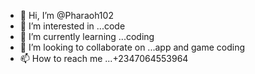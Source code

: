- 👋 Hi, I’m @Pharaoh102
- 👀 I’m interested in ...code
- 🌱 I’m currently learning ...coding
- 💞️ I’m looking to collaborate on ...app and game coding 
- 📫 How to reach me ...+2347064553964

<!---
Pharaoh102/Pharaoh102 is a ✨ special ✨ repository because its `README.md` (this file) appears on your GitHub profile.
You can click the Preview link to take a look at your changes.
--->
